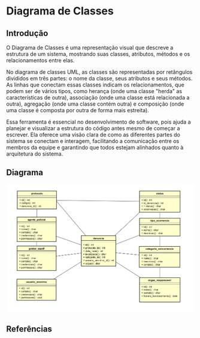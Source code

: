 # Diagrama de Classes
## Introdução


O Diagrama de Classes é uma representação visual que descreve a estrutura de um sistema, mostrando suas classes, atributos, métodos e os relacionamentos entre elas.

No diagrama de classes UML, as classes são representadas por retângulos divididos em três partes: o nome da classe, seus atributos e seus métodos. As linhas que conectam essas classes indicam os relacionamentos, que podem ser de vários tipos, como herança (onde uma classe "herda" as características de outra), associação (onde uma classe está relacionada a outra), agregação (onde uma classe contém outra) e composição (onde uma classe é composta por outra de forma mais estreita).

Essa ferramenta é essencial no desenvolvimento de software, pois ajuda a planejar e visualizar a estrutura do código antes mesmo de começar a escrever. Ela oferece uma visão clara de como as diferentes partes do sistema se conectam e interagem, facilitando a comunicação entre os membros da equipe e garantindo que todos estejam alinhados quanto à arquitetura do sistema.

## Diagrama

![Diagrama de Pacotes](../../Assets/Diagrama_de_Classe.png)

## Referências

<!-- > [1] UML Class Diagram Tutorial. Disponível em: https://www.visual-paradigm.com/guide/uml-unified-modeling-language/uml-class-diagram-tutorial/ . Acesso em 2 de Maio de 2025
> [2] Class diagrams. Disponível em: https://www.ibm.com/docs/en/rsm/7.5.0?topic=structure-class-diagrams . Acesso em 2 de Maio de 2025
> [3] DeepL API Docs. Disponível em: https://developers.deepl.com/docs/v/pt-br . Acesso em 2 de Maio de 2025
> [4] 05b - VideoAula - DSW-Modelagem - Diagrama de Classe. Disponível em: https://unbbr-my.sharepoint.com/personal/mileneserrano_unb_br/_layouts/15/stream.aspx?id=%2Fpersonal%2Fmileneserrano%5Funb%5Fbr%2FDocuments%2FArqDSW%20%2D%20V%C3%ADdeosOriginais%2F05b%20%2D%20VideoAula%20%2D%20DSW%2DModelagem%20%2D%20Diagrama%20de%20Classe%2Emp4&ga=1&referrer=StreamWebApp%2EWeb&referrerScenario=AddressBarCopied%2Eview%2E2ae85a79%2Daae0%2D4bb6%2Dbf4b%2D60765f85f9ac
> . Acesso em 2 de Maio de 2025 -->


